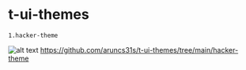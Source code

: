# t-ui-themes
```
1.hacker-theme
```
![alt text](https://raw.githubusercontent.com/aruncs31s/t-ui-themes/main/hacker-theme/Screenshot_20220218-185953_T-UI_Expert.png)
https://github.com/aruncs31s/t-ui-themes/tree/main/hacker-theme
